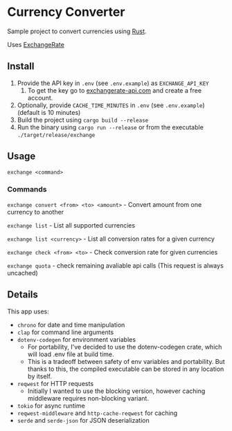 # Currency Converter

Sample project to convert currencies using [Rust](https://www.rust-lang.org).

Uses [ExchangeRate](https://exchangerate-api.com)

## Install

1. Provide the API key in `.env` (see `.env.example`) as `EXCHANGE_API_KEY`
   1. To get the key go to [exchangerate-api.com](https://exchangerate-api.com) and create a free account.
2. Optionally, provide `CACHE_TIME_MINUTES` in `.env` (see `.env.example`) (default is 10 minutes)
3. Build the project using `cargo build --release`
4. Run the binary using `cargo run --release` or from the executable `./target/release/exchange`

## Usage

`exchange <command>`

### Commands

`exchange convert <from> <to> <amount>` - Convert amount from one currency to another

`exchange list` - List all supported currencies

`exchange list <currency>` - List all conversion rates for a given currency

`exchange check <from> <to>` - Check conversion rate for given currencies

`exchange quota` - check remaining avaliable api calls (This request is always uncached)

## Details

This app uses:

- `chrono` for date and time manipulation
- `clap` for command line arguments
- `dotenv-codegen` for environment variables
  - For portability, I've decided to use the dotenv-codegen crate, which will load .env file at build time.
  - This is a tradeoff between safety of env variables and portability. But thanks to this, the compiled executable can be stored in any location by itself.
- `reqwest` for HTTP requests
  - Initially I wanted to use the blocking version, however caching middleware requires non-blocking variant.
- `tokio` for async runtime
- `reqwest-middleware` and `http-cache-reqwest` for caching
- `serde` and `serde-json` for JSON deserialization

